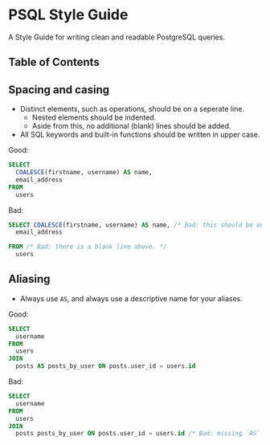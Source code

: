 PSQL Style Guide
================

A Style Guide for writing clean and readable PostgreSQL queries.

## Table of Contents

## Spacing and casing
* Distinct elements, such as operations, should be on a seperate line.
  * Nested elements should be indented.
  * Aside from this, no additional (blank) lines should be added.
* All SQL keywords and built-in functions should be written in upper case.


Good:

```SQL
SELECT
  COALESCE(firstname, username) AS name,
  email_address
FROM
  users
```

Bad:

```SQL
SELECT COALESCE(firstname, username) AS name, /* Bad: this should be on a seperate line. */
  email_address

FROM /* Bad: there is a blank line above. */
  users
```

## Aliasing
* Always use `AS`, and always use a descriptive name for your aliases.

Good:

```SQL
SELECT
  username
FROM
  users
JOIN
  posts AS posts_by_user ON posts.user_id = users.id
```

Bad:

```SQL
SELECT
  username
FROM
  users
JOIN
  posts posts_by_user ON posts.user_id = users.id /* Bad: missing `AS`. */
```
